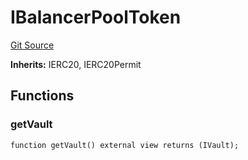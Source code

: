 # IBalancerPoolToken
[Git Source](https://github.com/Increment-Finance/peripheral-contracts/blob/45559668fd9e29384d52be9948eb4e35f7e92b00/contracts/interfaces/balancer/IWeightedPool.sol)

**Inherits:**
IERC20, IERC20Permit


## Functions
### getVault


```solidity
function getVault() external view returns (IVault);
```


